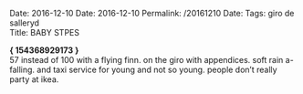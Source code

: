 Date: 2016-12-10
Date: 2016-12-10
Permalink: /20161210
Date: 
Tags: giro de salleryd  
Title: BABY STPES
  
**{ 154368929173 }**  
57 instead of 100 with a flying finn. on the giro with appendices. soft rain a-falling. and taxi service for young and not so young. people don’t really party at ikea.